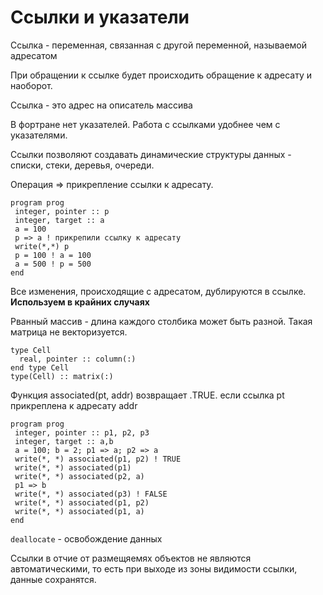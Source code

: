# Ссылки и указатели
Ссылка - переменная, связанная с другой переменной, называемой адресатом

При обращении к ссылке будет происходить обращение к адресату и наоборот. 

Ссылка - это адрес на описатель массива

В фортране нет указателей. Работа с ссылками удобнее чем с указателями. 

Ссылки позволяют создавать динамические структуры данных - списки, стеки, деревья, очереди.

Операция => прикрепление ссылки к адресату.
```
program prog
 integer, pointer :: p
 integer, target :: a
 a = 100
 p => a ! прикрепили ссылку к адресату
 write(*,*) p
 p = 100 ! a = 100
 a = 500 ! p = 500
end
```
Все изменения, происходящие с адресатом, дублируются в ссылке. 
**Используем в крайних случаях**

Рванный массив - длина каждого столбика может быть разной. Такая матрица не векторизуется.
```
type Cell
  real, pointer :: column(:)
end type Cell
type(Cell) :: matrix(:)
```
Функция associated(pt, addr) возвращает .TRUE.
если ссылка pt прикреплена к адресату addr

```
program prog
 integer, pointer :: p1, p2, p3
 integer, target :: a,b
 a = 100; b = 2; p1 => a; p2 => a
 write(*, *) associated(p1, p2) ! TRUE
 write(*, *) associated(p1)
 write(*, *) associated(p2, a)
 p1 => b
 write(*, *) associated(p3) ! FALSE
 write(*, *) associated(p1, p2)
 write(*, *) associated(p1, a)
end
```

`deallocate` - освобождение данных

Ссылки в отчие от размещяемях объектов не являются автоматическими, то есть при выходе из зоны видимости ссылки, данные сохранятся.



